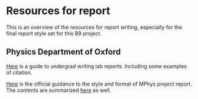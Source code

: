 # Resources for report

This is an overview of the resources for report writing, especially for the final report style set for this B9 project.

## Physics Department of Oxford

[Here](https://www-teaching.physics.ox.ac.uk/practical_course/Admin/AD34.pdf) is a guide to undergrad writing lab reports. Including some examples of citation.

[Here](https://www2.physics.ox.ac.uk/students/undergraduates/mphys-projects/the-mphys-project-report) is the official guidance to the style and format of MPhys project report. The contents are summarized [here](https://weblearn.ox.ac.uk/access/content/group/dc04fdf1-a0c0-4be5-993d-240e5fef5687/Examination_Matters/2017%20-%202018/Project%20Assessment%202017-2018/Writing%20a%20Project%20Report.pdf) as well.







